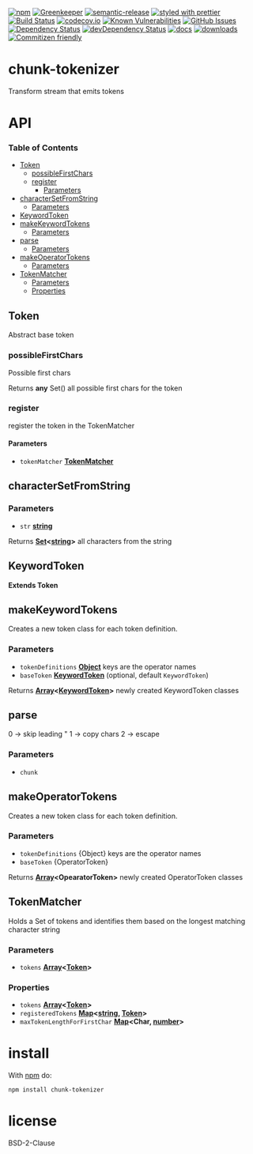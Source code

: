 [![npm](https://img.shields.io/npm/v/chunk-tokenizer.svg)](https://www.npmjs.com/package/chunk-tokenizer)
[![Greenkeeper](https://badges.greenkeeper.io/arlac77/chunk-tokenizer.svg)](https://greenkeeper.io/)
[![semantic-release](https://img.shields.io/badge/%20%20%F0%9F%93%A6%F0%9F%9A%80-semantic--release-e10079.svg)](https://github.com/arlac77/chunk-tokenizer)
[![styled with prettier](https://img.shields.io/badge/styled_with-prettier-ff69b4.svg)](https://github.com/prettier/prettier)
[![Build Status](https://secure.travis-ci.org/arlac77/chunk-tokenizer.png)](http://travis-ci.org/arlac77/chunk-tokenizer)
[![codecov.io](http://codecov.io/github/arlac77/chunk-tokenizer/coverage.svg?branch=master)](http://codecov.io/github/arlac77/chunk-tokenizer?branch=master)
[![Known Vulnerabilities](https://snyk.io/test/github/arlac77/chunk-tokenizer/badge.svg)](https://snyk.io/test/github/arlac77/chunk-tokenizer)
[![GitHub Issues](https://img.shields.io/github/issues/arlac77/chunk-tokenizer.svg?style=flat-square)](https://github.com/arlac77/chunk-tokenizer/issues)
[![Dependency Status](https://david-dm.org/arlac77/chunk-tokenizer.svg)](https://david-dm.org/arlac77/chunk-tokenizer)
[![devDependency Status](https://david-dm.org/arlac77/chunk-tokenizer/dev-status.svg)](https://david-dm.org/arlac77/chunk-tokenizer#info=devDependencies)
[![docs](http://inch-ci.org/github/arlac77/chunk-tokenizer.svg?branch=master)](http://inch-ci.org/github/arlac77/chunk-tokenizer)
[![downloads](http://img.shields.io/npm/dm/chunk-tokenizer.svg?style=flat-square)](https://npmjs.org/package/chunk-tokenizer)
[![Commitizen friendly](https://img.shields.io/badge/commitizen-friendly-brightgreen.svg)](http://commitizen.github.io/cz-cli/)

# chunk-tokenizer

Transform stream that emits tokens

# API

<!-- Generated by documentation.js. Update this documentation by updating the source code. -->

### Table of Contents

-   [Token](#token)
    -   [possibleFirstChars](#possiblefirstchars)
    -   [register](#register)
        -   [Parameters](#parameters)
-   [characterSetFromString](#charactersetfromstring)
    -   [Parameters](#parameters-1)
-   [KeywordToken](#keywordtoken)
-   [makeKeywordTokens](#makekeywordtokens)
    -   [Parameters](#parameters-2)
-   [parse](#parse)
    -   [Parameters](#parameters-3)
-   [makeOperatorTokens](#makeoperatortokens)
    -   [Parameters](#parameters-4)
-   [TokenMatcher](#tokenmatcher)
    -   [Parameters](#parameters-5)
    -   [Properties](#properties)

## Token

Abstract base token

### possibleFirstChars

Possible first chars

Returns **any** Set(<Number>) all possible first chars for the token

### register

register the token in the TokenMatcher

#### Parameters

-   `tokenMatcher` **[TokenMatcher](#tokenmatcher)** 

## characterSetFromString

### Parameters

-   `str` **[string](https://developer.mozilla.org/docs/Web/JavaScript/Reference/Global_Objects/String)** 

Returns **[Set](https://developer.mozilla.org/docs/Web/JavaScript/Reference/Global_Objects/Set)&lt;[string](https://developer.mozilla.org/docs/Web/JavaScript/Reference/Global_Objects/String)>** all characters from the string

## KeywordToken

**Extends Token**

## makeKeywordTokens

Creates a new token class for each token definition.

### Parameters

-   `tokenDefinitions` **[Object](https://developer.mozilla.org/docs/Web/JavaScript/Reference/Global_Objects/Object)** keys are the operator names
-   `baseToken` **[KeywordToken](#keywordtoken)**  (optional, default `KeywordToken`)

Returns **[Array](https://developer.mozilla.org/docs/Web/JavaScript/Reference/Global_Objects/Array)&lt;[KeywordToken](#keywordtoken)>** newly created KeywordToken classes

## parse

0 -> skip leading "
1 -> copy chars
2 -> escape

### Parameters

-   `chunk`  

## makeOperatorTokens

Creates a new token class for each token definition.

### Parameters

-   `tokenDefinitions`  {Object} keys are the operator names
-   `baseToken`  {OperatorToken}

Returns **[Array](https://developer.mozilla.org/docs/Web/JavaScript/Reference/Global_Objects/Array)&lt;OpearatorToken>** newly created OperatorToken classes

## TokenMatcher

Holds a Set of tokens and identifies them based on the longest matching character string

### Parameters

-   `tokens` **[Array](https://developer.mozilla.org/docs/Web/JavaScript/Reference/Global_Objects/Array)&lt;[Token](#token)>** 

### Properties

-   `tokens` **[Array](https://developer.mozilla.org/docs/Web/JavaScript/Reference/Global_Objects/Array)&lt;[Token](#token)>** 
-   `registeredTokens` **[Map](https://developer.mozilla.org/docs/Web/JavaScript/Reference/Global_Objects/Map)&lt;[string](https://developer.mozilla.org/docs/Web/JavaScript/Reference/Global_Objects/String), [Token](#token)>** 
-   `maxTokenLengthForFirstChar` **[Map](https://developer.mozilla.org/docs/Web/JavaScript/Reference/Global_Objects/Map)&lt;Char, [number](https://developer.mozilla.org/docs/Web/JavaScript/Reference/Global_Objects/Number)>** 

# install

With [npm](http://npmjs.org) do:

```shell
npm install chunk-tokenizer
```

# license

BSD-2-Clause
